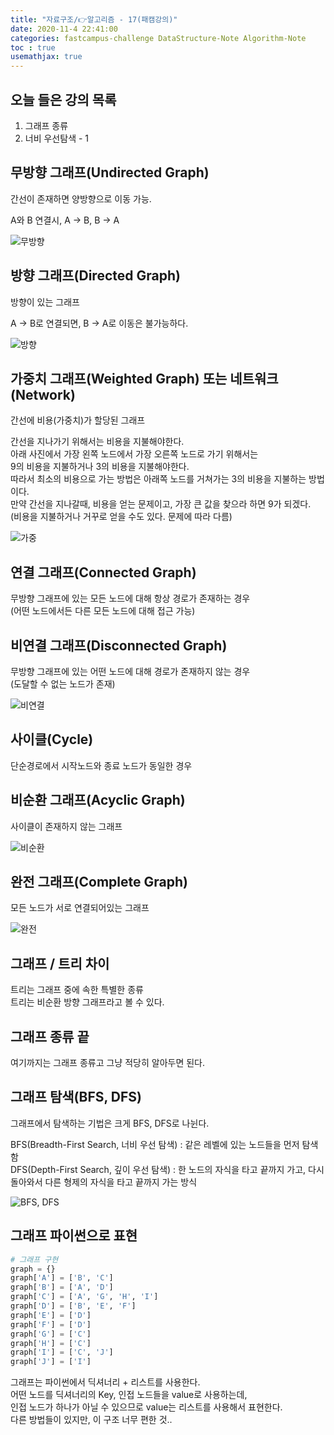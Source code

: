 ```yaml
---
title: "자료구조/👉알고리즘 - 17(패캠강의)"
date: 2020-11-4 22:41:00
categories: fastcampus-challenge DataStructure-Note Algorithm-Note
toc : true
usemathjax: true
---
```

## 오늘 들은 강의 목록

1. 그래프 종류
2. 너비 우선탐색 - 1

## 무방향 그래프(Undirected Graph)

간선이 존재하면 양방향으로 이동 가능.

A와 B 연결시, A -> B, B -> A

![무방향](/assets/images/fastchallenge/day17/undirectedgraph.png)

## 방향 그래프(Directed Graph)

방향이 있는 그래프

A -> B로 연결되면, B -> A로 이동은 불가능하다.

![방향](/assets/images/fastchallenge/day17/directedgraph.png)

## 가중치 그래프(Weighted Graph) 또는 네트워크(Network)

간선에 비용(가중치)가 할당된 그래프

간선을 지나가기 위해서는 비용을 지불해야한다.  
아래 사진에서 가장 왼쪽 노드에서 가장 오른쪽 노드로 가기 위해서는  
9의 비용을 지불하거나 3의 비용을 지불해야한다.  
따라서 최소의 비용으로 가는 방법은 아래쪽 노드를 거쳐가는 3의 비용을 지불하는 방법이다.  
만약 간선을 지나갈때, 비용을 얻는 문제이고, 가장 큰 값을 찾으라 하면 9가 되겠다.  
(비용을 지불하거나 거꾸로 얻을 수도 있다. 문제에 따라 다름)

![가중](/assets/images/fastchallenge/day17/weightedgraph.png)

## 연결 그래프(Connected Graph)

무방향 그래프에 있는 모든 노드에 대해 항상 경로가 존재하는 경우  
(어떤 노드에서든 다른 모든 노드에 대해 접근 가능)

## 비연결 그래프(Disconnected Graph)

무방향 그래프에 있는 어떤 노드에 대해 경로가 존재하지 않는 경우  
(도달할 수 없는 노드가 존재)

![비연결](/assets/images/fastchallenge/day17/disconnectedgraph.png)

## 사이클(Cycle)

단순경로에서 시작노드와 종료 노드가 동일한 경우

## 비순환 그래프(Acyclic Graph)

사이클이 존재하지 않는 그래프

![비순환](/assets/images/fastchallenge/day17/acyclicgraph.png)

## 완전 그래프(Complete Graph)

모든 노드가 서로 연결되어있는 그래프

![완전](/assets/images/fastchallenge/day17/completegraph.png)

## 그래프 / 트리 차이

트리는 그래프 중에 속한 특별한 종류  
트리는 비순환 방향 그래프라고 볼 수 있다.

## 그래프 종류 끝

여기까지는 그래프 종류고 그냥 적당히 알아두면 된다.  

## 그래프 탐색(BFS, DFS)

그래프에서 탐색하는 기법은 크게 BFS, DFS로 나뉜다.

BFS(Breadth-First Search, 너비 우선 탐색) : 같은 레벨에 있는 노드들을 먼저 탐색함  
DFS(Depth-First Search, 깊이 우선 탐색) : 한 노드의 자식을 타고 끝까지 가고, 다시 돌아와서 다른 형제의 자식을 타고 끝까지 가는 방식

![BFS, DFS](/assets/images/fastchallenge/day17/BFSDFS.png)

## 그래프 파이썬으로 표현

```py
# 그래프 구현
graph = {}
graph['A'] = ['B', 'C']
graph['B'] = ['A', 'D']
graph['C'] = ['A', 'G', 'H', 'I']
graph['D'] = ['B', 'E', 'F']
graph['E'] = ['D']
graph['F'] = ['D']
graph['G'] = ['C']
graph['H'] = ['C']
graph['I'] = ['C', 'J']
graph['J'] = ['I']
```

그래프는 파이썬에서 딕셔너리 + 리스트를 사용한다.  
어떤 노드를 딕셔너리의 Key, 인접 노드들을 value로 사용하는데,  
인접 노드가 하나가 아닐 수 있으므로 value는 리스트를 사용해서 표현한다.  
다른 방법들이 있지만, 이 구조 너무 편한 것..